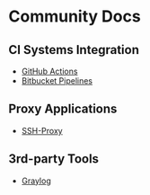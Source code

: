 # Community Docs

## CI Systems Integration

* [GitHub Actions](github-actions)
* [Bitbucket Pipelines](bitbucket-pipelines)

## Proxy Applications

* [SSH-Proxy](ssh-proxy)

## 3rd-party Tools

* [Graylog](graylog)

